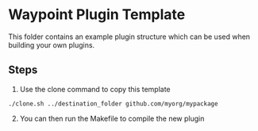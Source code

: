 # Waypoint Plugin Template

This folder contains an example plugin structure which can be used when building your own plugins.

## Steps

1. Use the clone command to copy this template

```	
./clone.sh ../destination_folder github.com/myorg/mypackage
```

2. You can then run the Makefile to compile the new plugin